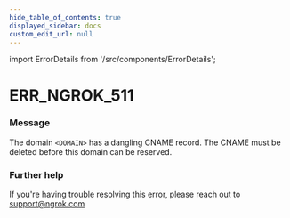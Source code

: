 ```yaml
---
hide_table_of_contents: true
displayed_sidebar: docs
custom_edit_url: null
---
```


import ErrorDetails from '/src/components/ErrorDetails';

# ERR_NGROK_511

### Message
The domain `<DOMAIN>` has a dangling CNAME record. The CNAME must be deleted before this domain can be reserved.

### Further help
If you're having trouble resolving this error, please reach out to [support@ngrok.com](mailto:support@ngrok.com?subject=Help%20with%20ERR_NGROK_511)

<ErrorDetails error='err_ngrok_511' />

